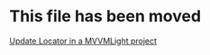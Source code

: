 # This file has been moved

[Update Locator in a MVVMLight project](https://github.com/microsoft/WindowsTemplateStudio/blob/release/docs/UWP/frameworks/updatemvvmlightlocator-vb.md)